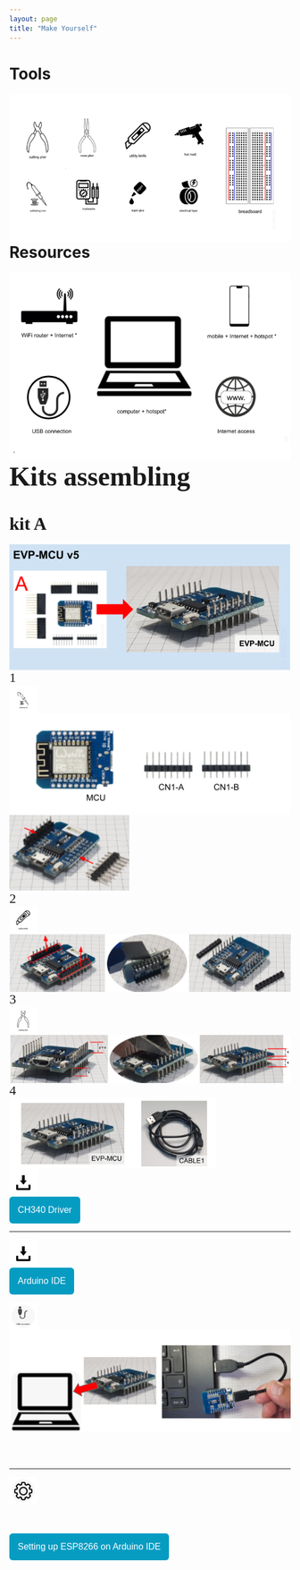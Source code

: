 ```yaml
---
layout: page
title: "Make Yourself"
---
```




<h1>Tools</h1>

<p><img style="float: left; margin-right: 200px;" src="/photos/LV-IMG-027-v3 Tools (EN).png"></p>
<br/><br/>

----
<h1>Resources</h1>

<p><img style="float: left; margin-right: 200px;" src="/photos/LV-IMG-028-v1 Resources.png"></p>
<br/><br/>

----
<p><font size="7" face="Verdana" style="float:">
<h1>Kits assembling</h1>
</font></p>


<p><font size="6" face="Verdana" style="float:">
<h1>kit A</h1>
</font></p>

<p><img style="float: left; margin-right: 500px;" src="/photos/LV-IMG-036 20-0200 Kit A parts-assembled.png"></p>
<br/><br/>


<p><font size="5" face="Verdana" style="float: left; margin-right: 500px;">
1 
</font></p>
<p><img style="float: left; margin-right: 500px;" src="/photos/solda.png" height = 50px width = 50px></p>
<br/><br/>

<p><img style="float: left; margin-right: 500px;" src="/photos/LV-IMG-117 EVP-MCU assembly parts Step1.png"></p>
<br/><br/>

<p><img style="float: left; margin-right: 500px;" src="/photos/KIT A/1.png"></p>
<br/><br/>


<p><font size="5" face="Verdana" style="float: left; margin-right: 500px;">
2 
</font></p>
<p><img style="float: left; margin-right: 500px;" src="/photos/estilete.png" height = 50px width = 50px></p>
<br/><br/>


<p><img style="float: left; margin-right: 500px;" src="/photos/KIT A/2.png"></p>
<br/><br/>


<p><font size="5" face="Verdana" style="float: left; margin-right: 500px;">
3
</font></p>
<p><img style="float: left; margin-right: 500px;" src="/photos/alicate.png" height = 50px width = 50px></p>
<br/><br/>
<p><img style="float: left; margin-right: 500px;" src="/photos/KIT A/3.png"></p>
<br/><br/>


<p><font size="5" face="Verdana" style="float: left; margin-right: 500px;">
4
</font></p>
<p><img style="float: left; margin-right: 500px;" src="/photos/KIT A/4.png"></p>
<br/><br/>


----
<p><img style="float: left; margin-right: 500px;" src="/photos/down.png" height = 50px width = 50px></p>
<br/><br/>


<form action="https://www.wemos.cc/en/latest/ch340_driver.html">
<button name="button" style="background: #069cc2; border-radius: 6px; padding: 15px; cursor: pointer; color: #fff; border: none; font-size: 16px;" >CH340 Driver </button>
</form>

----
<p><img style="float: left; margin-right: 500px;" src="/photos/down.png" height = 50px width = 50px></p>
<br/><br/>


<form action="https://www.arduino.cc/en/software">
<button name="button" style="background: #069cc2; border-radius: 6px; padding: 15px; cursor: pointer; color: #fff; border: none; font-size: 16px;" > Arduino IDE </button>
</form>


<p><img style="float: left; margin-right: 500px;" src="/photos/USB.png" height = 50px width = 50px></p>
<br/><br/>

<p><img style="float;" src="/photos/KIT A/5.png"></p>
<br/><br/>

----
<p><img style="ts margin-right: 500px;" src="/photos/engrenagem.png" height = 50px width = 50px></p>
<br/><br/>


<form action="https://github.com/esp8266/Arduino#installing-with-boards-manager">
<button name="button" style="background: #069cc2; border-radius: 6px; padding: 15px; cursor: pointer; color: #fff; border: none; font-size: 16px;" > Setting up ESP8266 on Arduino IDE </button>
</form>